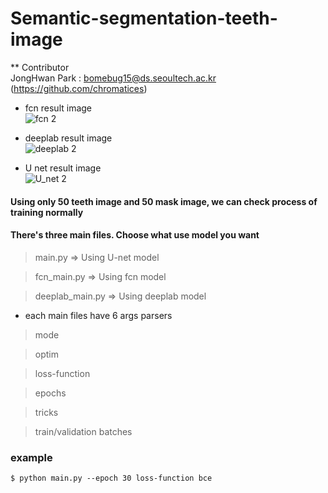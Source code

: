 # Semantic-segmentation-teeth-image

** Contributor   
JongHwan Park : bomebug15@ds.seoultech.ac.kr (https://github.com/chromatices)   
   
   
* fcn result image   
![fcn 2](https://user-images.githubusercontent.com/62584810/77441078-5dd3cf00-6e2c-11ea-90e6-5af725ff8375.png)

* deeplab result image   
![deeplab 2](https://user-images.githubusercontent.com/62584810/77441085-5f04fc00-6e2c-11ea-99b8-c00866256233.png)

* U net result image   
![U_net 2](https://user-images.githubusercontent.com/62584810/77441093-60362900-6e2c-11ea-985f-a4a2a9b4b7cf.png)

#### Using only 50 teeth image and 50 mask image, we can check process of training normally

#### There's three main files. Choose what use model you want

> main.py => Using U-net model

> fcn_main.py => Using fcn model

> deeplab_main.py => Using deeplab model

* each main files have 6 args parsers

> mode

> optim

> loss-function

> epochs

> tricks

> train/validation batches

### example
```
$ python main.py --epoch 30 loss-function bce
```

